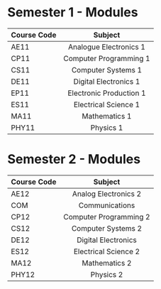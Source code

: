 # Semester 1 - Modules

| **Course Code**  | **Subject** |
|---|:---:|
| AE11 | Analogue Electronics 1 |
| CP11 | Computer Programming 1 |
| CS11 | Computer Systems 1 |
| DE11 | Digital Electronics 1 |
| EP11 | Electronic Production 1 |
| ES11 | Electrical Science 1 |
| MA11 | Mathematics 1 |
| PHY11 | Physics 1 |

# Semester 2 - Modules

| **Course Code** | **Subject** |
|---|:---:|
| AE12 | Analog Electronics 2 |
| COM | Communications |
| CP12 | Computer Programming 2 |
| CS12 | Computer Systems 2 |
| DE12 | Digital Electronics |
| ES12 | Electrical Science 2 |
| MA12 | Mathematics 2 |
| PHY12 | Physics 2 |